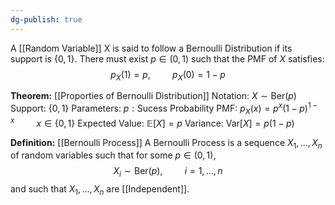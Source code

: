 ```yaml
---
dg-publish: true
---
```

A [[Random Variable]] X is said to follow a Bernoulli Distribution if its support is $\{0, 1\}$.  There must exist $p\in(0, 1)$ such that the PMF of $X$ satisfies:
$$p_{X}(1)=p, \hspace{1cm} p_{X}(0)=1-p$$

**Theorem:** [[Proporties of Bernoulli Distribution]]
Notation:  $X\sim \text{Ber}(p)$
Support:  $\{0, 1\}$
Parameters:  $p:\text{Sucess Probability}$
PMF:  $p_{X}(x)=p^{x}(1-p)^{1-x} \hspace{1cm} x\in \{0, 1\}$
Expected Value: $\mathbb{E}[X]=p$
Variance: $\text{Var}[X]=p(1-p)$

**Definition:** [[Bernoulli Process]]
A Bernoulli Process is a sequence $X_{1}, ..., X_{n}$ of random variables such that for some $p\in(0, 1)$,
$$X_{i}\sim \text{Ber}(p), \hspace{1cm} i=1, ..., n$$
and such that $X_{1}, ..., X_{n}$ are [[Independent]].






